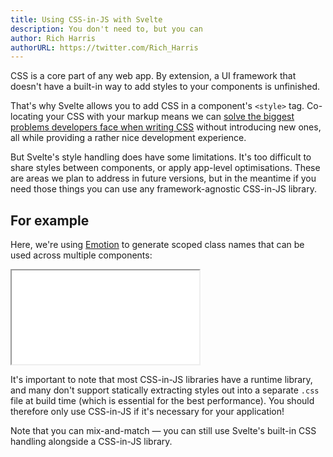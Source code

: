 ```yaml
---
title: Using CSS-in-JS with Svelte
description: You don't need to, but you can
author: Rich Harris
authorURL: https://twitter.com/Rich_Harris
---
```


CSS is a core part of any web app. By extension, a UI framework that doesn't have a built-in way to add styles to your components is unfinished.

That's why Svelte allows you to add CSS in a component's `<style>` tag. Co-locating your CSS with your markup means we can [solve the biggest problems developers face when writing CSS](/blog/the-zen-of-just-writing-css) without introducing new ones, all while providing a rather nice development experience.

But Svelte's style handling does have some limitations. It's too difficult to share styles between components, or apply app-level optimisations. These are areas we plan to address in future versions, but in the meantime if you need those things you can use any framework-agnostic CSS-in-JS library.


## For example

Here, we're using [Emotion](https://emotion.sh) to generate scoped class names that can be used across multiple components:

<div class="max">
	<iframe
		title="Aphrodite example"
		src="/repl/embed?gist=ad495ff5ba9ceefe5984fe62c1f15e19"
		scrolling="no"
	></iframe>
</div>

It's important to note that most CSS-in-JS libraries have a runtime library, and many don't support statically extracting styles out into a separate <code>.css</code> file at build time (which is essential for the best performance). You should therefore only use CSS-in-JS if it's necessary for your application!

Note that you can mix-and-match — you can still use Svelte's built-in CSS handling alongside a CSS-in-JS library.

